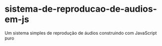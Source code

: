 # sistema-de-reproducao-de-audios-em-js

Um sistema simples de reprodução de áudios construindo com JavaScript puro
